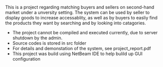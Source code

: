 This is a project regarding matching buyers and sellers on second-hand market under a unversity setting.
The system can be used by seller to display goods to increase accessablity, as well as by buyers to easliy find the products they want by searching and by looking into catagories.
* The project cannot be compiled and executed currently, due to server shutdown by the admin.
* Source codes is stored in src folder
* For details and demonstation of the system, see project_report.pdf
* This project was build using NetBeam IDE to help bulild up GUI configuration
